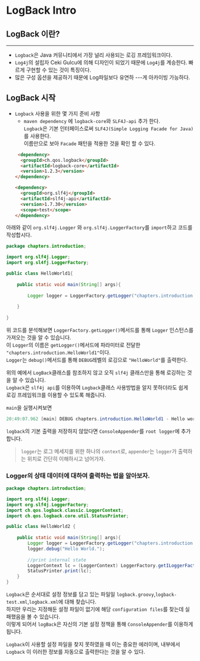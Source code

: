 # LogBack Intro

## LogBack 이란?

---
- `Logback`은 Java 커뮤니티에서 가장 널리 사용되는 로깅 프레임워크이다.
- `Log4j`의 설립자 Ceki Gulcu에 의해 디자인이 되었기 때문에 `Log4j`를 계승한다. 빠르게 구현할 수 있는 것이 특징이다.
- 많은 구성 옵션을 제공하기 때문에 Log파일보다 유연하
  ---게 아카이빙 가능하다.

## LogBack 시작

- `Logback` 사용을 위한 몇 가지 준비 사항
  - `maven dependency` 에 `logback-core`와 `SLF4J-api` 추가 한다.    
    `Logback`은 기본 인터페이스로써 `SLF4J(Simple Logging Facade for Java)`를 사용한다.  
    이름만으로 보아 `Facade` 패턴을 적용한 것을 확인 할 수 있다.
  ```html
   <dependency>
    <groupId>ch.qos.logback</groupId>
    <artifactId>logback-core</artifactId>
    <version>1.2.3</version>
  </dependency>
  
  <dependency>
    <groupId>org.slf4j</groupId>
    <artifactId>slf4j-api</artifactId>
    <version>1.7.30</version>
    <scope>test</scope>
  </dependency>
  ```
아래와 같이 `org.slf4j.Logger` 와 `org.slf4j.LoggerFactory`를 `import`하고 코드를 작성합시다.
```java
package chapters.introduction;

import org.slf4j.Logger;
import org.sl4fj.LoggerFactory;

public class HelloWorld1{
    
    public static void main(String[] args){
        
        Logger logger = LoggerFactory.getLogger("chapters.introduction.HelloWorld1");
        
    }
    
}
```
위 코드를 분석해보면
`LoggerFactory.getLogger()`메서드를 통해 `Logger` 인스턴스를 가져오는 것을 알 수 있습니다.  
이 `Logger`의 이름은 `getLogger()`메서드에 파라미터로 전달한 `"chapters.introduction.HelloWorld1"`이다.  
`Logger`는 `debug()`메서드를 통해 `DEBUG`레벨의 로깅으로 `"HelloWorld"`를 출력한다.  
  
위의 예에서 `LogBack`클래스를 참조하지 않고 오직 `slf4j` 클래스만을 통해 로깅하는 것을 알 수 있습니다.  
`Logback`은 `slf4j api`를 이용하여 `Logback`클래스 사용방법을 알지 못하더라도 쉽게 로깅 프레임워크를 이용할 수 있도록 해줍니다.  

`main`을 실행시켜보면 
```java
20:49:07.962 [main] DEBUG chapters.introduction.HelloWorld1 - Hello world.
```
`logback`의 기본 출력을 저장하지 않았다면 `ConsoleAppender`를 `root logger`에 추가합니다.
> `logger`는 로그 메세지를 위한 하나의 `context`로, `appender`는 `logger`가 출력하는 위치로 간단히 이해하시고 넘어가자.


### Logger의 상태 데이터에 대하여 출력하는 법을 알아보자.
```java
package chapters.introduction;

import org.slf4j.Logger;
import org.slf4j.LoggerFactory;
import ch.qos.logback.classic.LoggerContext;
import ch.qos.logback.core.util.StatusPrinter;

public class HelloWorld2 {
    
    public static void main(String[] args){
        Logger logger = LoggerFactory.getLogger("chapters.introduction.HelloWorld2");
        logger.debug("Hello World.");
        
        //print internal state
        LoggerContext lc = (LoggerContext) LoggerFactory.getILoggerFactory();
        StatusPrinter.print(lc); 
    }
}
```
`Logback`은 순서대로 설정 정보를 담고 있는 파일일 `logback.groovy`,`logback-test.xml`,`logback.xml`에 대해 찾습니다.  
하지만 우리는 지정해둔 설정 파일이 없기에 해당 `configuration files`를 찾는데 실패했음을 볼 수 있습니다.  
이렇게 되어서 `logBack`은 자신의 기본 설정 정책을 통해 `ConsoleAppender`를 이용하게 됩니다.

`Logback`이 사용할 설정 파일을 찾지 못하였을 때 이는 중요한 에러이며, 내부에서 `Logback` 이 이러한 정보를 자동으로 출력한다는 것을 알 수 있다.